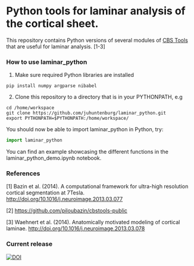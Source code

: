 # Python tools for laminar analysis of the cortical sheet.

This repository contains Python versions of several modules of [CBS Tools](https://www.nitrc.org/projects/cbs-tools/) that are useful for laminar
analysis. [1-3]


### How to use laminar_python

1. Make sure required Python libraries are installed

```
pip install numpy argparse nibabel
```

2. Clone this repository to a directory that is in your PYTHONPATH, e.g

```
cd /home/workspace
git clone https://github.com/juhuntenburg/laminar_python.git
export PYTHONPATH=$PYTHONPATH:/home/workspace/
```

You should now be able to import laminar_python in Python, try:
```python
import laminar_python
```

You can find an example showcasing the different functions in the laminar_python_demo.ipynb notebook.


### References

[1] Bazin et al. (2014). A computational framework for ultra-high resolution cortical segmentation at 7Tesla. http://doi.org/10.1016/j.neuroimage.2013.03.077

[2] https://github.com/piloubazin/cbstools-public

[3] Waehnert et al. (2014). Anatomically motivated modeling of cortical
laminae. http://doi.org/10.1016/j.neuroimage.2013.03.078


### Current release

[![DOI](https://zenodo.org/badge/61796663.svg)](https://zenodo.org/badge/latestdoi/61796663)
